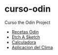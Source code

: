 # curso-odin
Curso the Odin Project

- [Recetas Odin](https://nicolasguanzini.github.io/curso-odin/odin-recipes/)
- [Etch A Sketch](https://nicolasguanzini.github.io/curso-odin/etch-sketch/)
- [Calculadora](https://nicolasguanzini.github.io/curso-odin/calculadora-odin/)
- [Aplicacion del Clima](https://nicolasguanzini.github.io/curso-odin/weather-app/dist/)